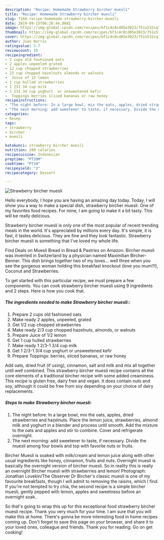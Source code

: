 ```yaml
---
description: "Recipe: Homemade Strawberry bircher muesli"
title: "Recipe: Homemade Strawberry bircher muesli"
slug: 7168-recipe-homemade-strawberry-bircher-muesli
date: 2019-09-15T06:28:44.868Z
image: https://img-global.cpcdn.com/recipes/bf1c4c0cd85e3023/751x532cq70/strawberry-bircher-muesli-recipe-main-photo.jpg
thumbnail: https://img-global.cpcdn.com/recipes/bf1c4c0cd85e3023/751x532cq70/strawberry-bircher-muesli-recipe-main-photo.jpg
cover: https://img-global.cpcdn.com/recipes/bf1c4c0cd85e3023/751x532cq70/strawberry-bircher-muesli-recipe-main-photo.jpg
author: Juan Norris
ratingvalue: 3.7
reviewcount: 10
recipeingredient:
- 2 cups old fashioned oats
- 2 apples unpeeled grated
- 12 cup chopped strawberries
- 23 cup chopped hazelnuts almonds or walnuts
-  Juice of 12 lemon
- 1 cup hulled strawberries
- 1 231 34 cup milk
- 1 231 34 cup yoghurt  or unsweetened kefir
-  Toppings berries sliced bananas or raw honey
recipeinstructions:
- "The night before: In a large bowl, mix the oats, apples, dried strawberries and hazelnuts. Place the lemon juice, strawberries, almond milk and yoghurt in a blender and process until smooth. Add the mixture to the oats and apples and stir to combine. Cover and refrigerate overnight."
- "The next morning: add sweetener to taste, if necessary. Divide the muesli among four bowls and top with favorite nuts or fruits."
categories:
- Resep
tags:
- strawberry
- bircher
- muesli

katakunci: strawberry bircher muesli
nutrition: 280 calories
recipecuisine: Indonesian
preptime: "PT39M"
cooktime: "PT1H"
recipeyield: "3"
recipecategory: Dessert

---
```



![Strawberry bircher muesli](https://img-global.cpcdn.com/recipes/bf1c4c0cd85e3023/751x532cq70/strawberry-bircher-muesli-recipe-main-photo.jpg)

Hello everybody, I hope you are having an amazing day today. Today, I will show you a way to make a special dish, strawberry bircher muesli. One of my favorites food recipes. For mine, I am going to make it a bit tasty. This will be really delicious.

Strawberry bircher muesli is only one of the most popular of recent trending meals in the world. It's appreciated by millions every day. It's simple, it is fast, it tastes delicious. They are fine and they look fantastic. Strawberry bircher muesli is something that I've loved my whole life.

Find Deals on Muesli Bread in Bread &amp; Pastries on Amazon. Bircher muesli was invented in Switzerland by a physician named Maximilian Bircher-Benner. This dish brings together two of my loves… well three when you see the gorgeous woman holding this breakfast knockout (love you mum!!!), Coconut and Strawberries.


To get started with this particular recipe, we must prepare a few components. You can cook strawberry bircher muesli using 9 ingredients and 2 steps. Here is how you cook that.

##### The ingredients needed to make Strawberry bircher muesli::

1. Prepare 2 cups old fashioned oats
1. Make ready 2 apples, unpeeled, grated
1. Get 1/2 cup chopped strawberries
1. Make ready 2/3 cup chopped hazelnuts, almonds, or walnuts
1. Prepare  Juice of 1/2 lemon
1. Get 1 cup hulled strawberries
1. Make ready 1 2/3-1 3/4 cup milk
1. Get 1 2/3-1 3/4 cup yoghurt  or unsweetened kefir
1. Prepare  Toppings: berries, sliced bananas, or raw honey


Add oats, dried fruit (if using), cinnamon, salt and milk and mix all together until well combined. This strawberry bircher muesli recipe contains all the core elements of a traditional bircher recipe with some added creaminess. This recipe is gluten free, dairy free and vegan. It does contain nuts and soy, although it could be free from soy depending on your choice of dairy replacements. 

##### Steps to make Strawberry bircher muesli:

1. The night before: In a large bowl, mix the oats, apples, dried strawberries and hazelnuts. Place the lemon juice, strawberries, almond milk and yoghurt in a blender and process until smooth. Add the mixture to the oats and apples and stir to combine. Cover and refrigerate overnight.
1. The next morning: add sweetener to taste, if necessary. Divide the muesli among four bowls and top with favorite nuts or fruits.


Bircher Muesli is soaked with milk/cream and lemon juice along with other usual ingredients like honey, cinnamon, fruits and nuts. Overnight muesli is basically the overnight version of bircher muesli. So in reality this is really an overnight Bircher muesli with strawberries and lemon! Photograph: Jonathan Lovekin/The Observer Dr Bircher&#39;s classic muesli is one of my favourite breakfasts, though I will admit to removing the raisins, which I find. If you&#39;re not tempted to try chia, the second recipe is a simple bircher muesli, gently pepped with lemon, apples and sweetness before an overnight soak.. 

So that's going to wrap this up for this exceptional food strawberry bircher muesli recipe. Thank you very much for your time. I am sure that you will make this at home. There's gonna be more interesting food in home recipes coming up. Don't forget to save this page on your browser, and share it to your loved ones, colleague and friends. Thank you for reading. Go on get cooking!
